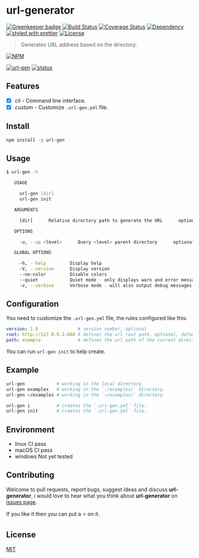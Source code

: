 # url-generator

[![Greenkeeper badge](https://badges.greenkeeper.io/WindomZ/url-generator.svg)](https://greenkeeper.io/)
[![Build Status](https://travis-ci.org/WindomZ/url-generator.svg?branch=master)](https://travis-ci.org/WindomZ/url-generator)
[![Coverage Status](https://coveralls.io/repos/github/WindomZ/url-generator/badge.svg?branch=master)](https://coveralls.io/github/WindomZ/url-generator?branch=master)
[![Dependency](https://david-dm.org/WindomZ/url-generator.svg)](https://david-dm.org/WindomZ/url-generator)
[![styled with prettier](https://img.shields.io/badge/styled_with-prettier-ff69b4.svg)](https://github.com/prettier/prettier)
[![License](https://img.shields.io/badge/license-MIT-green.svg)](https://opensource.org/licenses/MIT)

> Generates URL address based on the directory.

[![NPM](https://nodei.co/npm/url-gen.png)](https://nodei.co/npm/url-gen/)

[![url-gen](https://img.shields.io/npm/v/url-gen.svg)](https://www.npmjs.com/package/url-gen)
[![status](https://img.shields.io/badge/status-stable-green.svg)](https://www.npmjs.com/package/url-gen)

## Features

- [x] _cli_ - Command line interface.
- [x] _custom_ - Customize `.url-gen.yml` file.

## Install

```bash
npm install -g url-gen
```

## Usage

```bash
$ url-gen -h

   USAGE

     url-gen [dir]
     url-gen init

   ARGUMENTS

     [dir]      Relative directory path to generate the URL      optional      default: "."

   OPTIONS

     -u, --up <level>      Query <level> parent directory      optional      default: 0

   GLOBAL OPTIONS

     -h, --help         Display help                                      
     -V, --version      Display version                                   
     --no-color         Disable colors                                    
     --quiet            Quiet mode - only displays warn and error messages
     -v, --verbose      Verbose mode - will also output debug messages
```

## Configuration

You need to customize the `.url-gen.yml` file, the rules configured like this: 
```yaml
version: 1.0               # version number, optional
root: http://127.0.0.1:888 # defines the url root path, optional, default: http://127.0.0.1
path: example              # defines the url path of the current directory, optional
```

You can run ``url-gen init`` to help create.

## Example

```bash
url-gen            # working in the local directory.
url-gen examples   # working in the `./examples/` directory.
url-gen ~/examples # working in the `~/examples/` directory.

url-gen i          # creates the `.url-gen.yml` file.
url-gen init       # creates the `.url-gen.yml` file.
```

## Environment

- linux CI pass
- macOS CI pass
- windows Not yet tested

## Contributing

Welcome to pull requests, report bugs, suggest ideas and discuss **url-generator**, 
i would love to hear what you think about **url-generator** on [issues page](https://github.com/WindomZ/url-generator/issues).

If you like it then you can put a :star: on it.

## License

[MIT](https://github.com/WindomZ/url-generator/blob/master/LICENSE)
